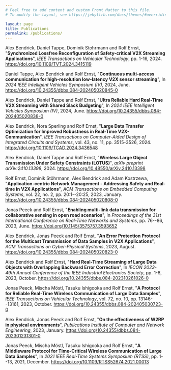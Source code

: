 ```yaml
---
# Feel free to add content and custom Front Matter to this file.
# To modify the layout, see https://jekyllrb.com/docs/themes/#overriding-theme-defaults

layout: page
title: Publications
permalink: /publications/
---
```


Alex Bendrick, Daniel Tappe, Dominik Stohrmann and Rolf Ernst, "**Synchronized Lossfree Reconfiguration of Safety-critical V2X Streaming Applications**", *IEEE Transactions on Vehicular Technology*, pp. 1-16, 2024. <https://doi.org/10.1109/TVT.2024.3415119>

Daniel Tappe, Alex Bendrick and Rolf Ernst, "**Continuous multi-access communication for high-resolution low-latency V2X sensor streaming**",  In *2024 IEEE Intelligent Vehicles Symposium (IV)*, 2024, June. <https://doi.org/10.24355/dbbs.084-202405020845-0>

Alex Bendrick, Daniel Tappe and Rolf Ernst, "**Ultra Reliable Hard Real-Time V2X Streaming with Shared Slack Budgeting**",  In *2024 IEEE Intelligent Vehicles Symposium (IV)*, 2024, June. <https://doi.org/10.24355/dbbs.084-202405020838-0>

Alex Bendrick, Nora Sperling and Rolf Ernst, "**Large Data Transfer Optimization for Improved Robustness in Real-Time V2X-Communication**", *IEEE Transactions on Computer-Aided Design of Integrated Circuits and Systems*, vol. 43, no. 11, pp. 3515-3526, 2024. <https://doi.org/10.1109/TCAD.2024.3436548>

Alex Bendrick, Daniel Tappe and Rolf Ernst, "**Wireless Large Object Transmission Under Safety Constraints (LOTUS)**", *arXiv preprint arXiv:2410.13398*, 2024. <https://doi.org/10.48550/arXiv.2410.13398>

Rolf Ernst, Dominik Stöhrmann, Alex Bendrick and Adam Kostrzewa, "**Application-centric Network Management - Addressing Safety and Real-time in V2X Applications**", *ACM Transactions on Embedded Computing Systems*, vol. 22, no. 2, pp. 20:1--20:25, 2023, January. <https://doi.org/10.24355/dbbs.084-202405020808-0>

Jonas Peeck and Rolf Ernst, "**Enabling multi-link data transmission for collaborative sensing in open road scenarios**",  In *Proceedings of the 31st International Conference on Real-Time Networks and Systems*, pp. 76--86, 2023, June. <https://doi.org/10.1145/3575757.3593652>

Alex Bendrick, Jonas Peeck and Rolf Ernst, "**An Error Protection Protocol for the Multicast Transmission of Data Samples in V2X Applications**", *ACM Transactions on Cyber-Physical Systems*, 2023, August. <https://doi.org/10.24355/dbbs.084-202405020823-0>

Alex Bendrick and Rolf Ernst, "**Hard Real-Time Streaming of Large Data Objects with Overlapping Backward Error Correction**",  In *IECON 2023-49th Annual Conference of the IEEE Industrial Electronics Society*, pp. 1-8, 2023, October. <https://doi.org/10.24355/dbbs.084-202310261026-0>

Jonas Peeck, Mischa Möstl, Tasuku Ishigooka and Rolf Ernst, "**A Protocol for Reliable Real-Time Wireless Communication of Large Data Samples**", *IEEE Transactions on Vehicular Technology*, vol. 72, no. 10, pp. 13146--13161, 2023, October. <https://doi.org/10.24355/dbbs.084-202405030723-0>

Alex Bendrick, Jonas Peeck and Rolf Ernst, "**On the effectiveness of W2RP in physical environments**", *Publications Institute of Computer and Network Engineering*, 2023, January. <https://doi.org/10.24355/dbbs.084-202301231301-0>

Jonas Peeck, Mischa Möstl, Tasuku Ishigooka and Rolf Ernst, "**A Middleware Protocol for Time-Critical Wireless Communication of Large Data Samples**",  In *2021 IEEE Real-Time Systems Symposium (RTSS)*, pp. 1--13, 2021, December. <https://doi.org/10.1109/RTSS52674.2021.00013>

